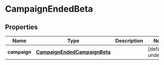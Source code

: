 # CampaignEndedBeta

## Properties

Name | Type | Description | Notes
------------ | ------------- | ------------- | -------------
**campaign** | [**CampaignEndedCampaignBeta**](CampaignEndedCampaignBeta.md) |  | [default to undefined]

